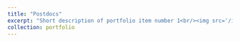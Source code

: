 ```yaml
---
title: "Postdocs"
excerpt: "Short description of portfolio item number 1<br/><img src='/images/500x300.png'>"
collection: portfolio
---
```


